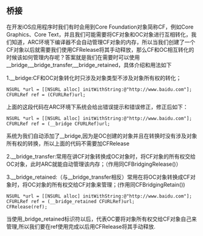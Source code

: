 ## 桥接

在开发iOS应用程序时我们有时会用到Core Foundation对象简称CF，例如Core Graphics、Core Text，并且我们可能需要将CF对象和OC对象进行互相转化，我们知道，ARC环境下编译器不会自动管理CF对象的内存，所以当我们创建了一个CF对象以后就需要我们使用CFRelease将其手动释放，那么CF和OC相互转化的时候该如何管理内存呢？答案就是我们在需要时可以使用__bridge,__bridge_transfer,__bridge_retained，具体介绍和用法如下

1.__bridge:CF和OC对象转化时只涉及对象类型不涉及对象所有权的转化；

```objc
NSURL *url = [[NSURL alloc] initWithString:@"http://www.baidu.com"];
CFURLRef ref = (CFURLRef)url;
```
上面的这段代码在ARC环境下系统会给出错误提示和错误修正，修正后如下：

```objc
NSURL *url = [[NSURL alloc] initWithString:@"http://www.baidu.com"];
CFURLRef ref = (__bridge CFURLRef)url;
```
系统为我们自动添加了__bridge,因为是OC创建的对象并且在转换时没有涉及对象所有权的转换，所以上面的代码不需要加CFRelease

2.__bridge_transfer:常用在讲CF对象转换成OC对象时，将CF对象的所有权交给OC对象，此时ARC就能自动管理该内存；（作用同CFBridgingRelease()）


3.__bridge_retained:（与__bridge_transfer相反）常用在将OC对象转换成CF对象时，将OC对象的所有权交给CF对象来管理；(作用同CFBridgingRetain())

```objc
NSURL *url = [[NSURL alloc] initWithString:@"http://www.baidu.com"];
CFURLRef ref = (__bridge_retained CFURLRef)url;
CFRelease(ref);
```
当使用_bridge_retained标识符以后，代表OC要将对象所有权交给CF对象自己来管理,所以我们要在ref使用完成以后用CFRelease将其手动释放.
